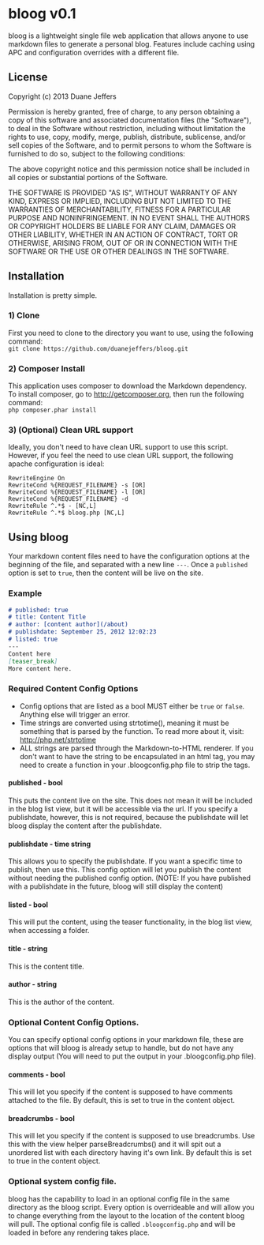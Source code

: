 # bloog v0.1

bloog is a lightweight single file web application that allows anyone to use markdown files to generate a personal blog. Features include caching using APC and configuration overrides with a different file.

## License
Copyright (c) 2013 Duane Jeffers

Permission is hereby granted, free of charge, to any person obtaining a copy
of this software and associated documentation files (the "Software"), to deal
in the Software without restriction, including without limitation the rights
to use, copy, modify, merge, publish, distribute, sublicense, and/or sell
copies of the Software, and to permit persons to whom the Software is
furnished to do so, subject to the following conditions:

The above copyright notice and this permission notice shall be included in
all copies or substantial portions of the Software.

THE SOFTWARE IS PROVIDED "AS IS", WITHOUT WARRANTY OF ANY KIND, EXPRESS OR
IMPLIED, INCLUDING BUT NOT LIMITED TO THE WARRANTIES OF MERCHANTABILITY,
FITNESS FOR A PARTICULAR PURPOSE AND NONINFRINGEMENT. IN NO EVENT SHALL THE
AUTHORS OR COPYRIGHT HOLDERS BE LIABLE FOR ANY CLAIM, DAMAGES OR OTHER
LIABILITY, WHETHER IN AN ACTION OF CONTRACT, TORT OR OTHERWISE, ARISING FROM,
OUT OF OR IN CONNECTION WITH THE SOFTWARE OR THE USE OR OTHER DEALINGS IN
THE SOFTWARE.

## Installation
Installation is pretty simple.

### 1) Clone
First you need to clone to the directory you want to use, using the following command:  
`git clone https://github.com/duanejeffers/bloog.git`

### 2) Composer Install
This application uses composer to download the Markdown dependency. To install composer, go to http://getcomposer.org, then run the following command:  
`php composer.phar install`

### 3) (Optional) Clean URL support
Ideally, you don't need to have clean URL support to use this script. However, if you feel the need to use clean URL support, the following apache configuration is ideal:  
```ApacheConf
RewriteEngine On  
RewriteCond %{REQUEST_FILENAME} -s [OR]  
RewriteCond %{REQUEST_FILENAME} -l [OR]
RewriteCond %{REQUEST_FILENAME} -d
RewriteRule ^.*$ - [NC,L]
RewriteRule ^.*$ bloog.php [NC,L]
```

## Using bloog
Your markdown content files need to have the configuration options at the beginning of the file, and separated with a new line `---`. Once a `published` option is set to `true`, then the content will be live on the site.

### Example
```Markdown
# published: true
# title: Content Title
# author: [content author](/about)
# publishdate: September 25, 2012 12:02:23
# listed: true
---
Content here
[teaser_break]
More content here.
```
### Required Content Config Options
- Config options that are listed as a bool MUST either be `true` or `false`. Anything else will trigger an error.
- Time strings are converted using strtotime(), meaning it must be something that is parsed by the function. To read more about it, visit: http://php.net/strtotime
- ALL strings are parsed through the Markdown-to-HTML renderer. If you don't want to have the string to be encapsulated in an html tag, you may need to create a function in your .bloogconfig.php file to strip the tags.

#### published - bool
This puts the content live on the site. This does not mean it will be included in the blog list view, but it will be accessible via the url. If you specify a publishdate, however, this is not required, because the publishdate will let bloog display the content after the publishdate.

#### publishdate - time string
This allows you to specify the publishdate. If you want a specific time to publish, then use this. This config option will let you publish the content without needing the published config option. (NOTE: If you have published with a publishdate in the future, bloog will still display the content)

#### listed - bool
This will put the content, using the teaser functionality, in the blog list view, when accessing a folder.

#### title - string
This is the content title.

#### author - string
This is the author of the content.

### Optional Content Config Options.
You can specify optional config options in your markdown file, these are options that will bloog is already setup to handle, but do not have any display output (You will need to put the output in your .bloogconfig.php file).

#### comments - bool
This will let you specify if the content is supposed to have comments attached to the file. By default, this is set to true in the content object.

#### breadcrumbs - bool
This will let you specify if the content is supposed to use breadcrumbs. Use this with the view helper parseBreadcrumbs() and it will spit out a unordered list with each directory having it's own link. By default this is set to true in the content object.

### Optional system config file.
bloog has the capability to load in an optional config file in the same directory as the bloog script. Every option is overrideable and will allow you to change everything from the layout to the location of the content bloog will pull. The optional config file is called `.bloogconfig.php` and will be loaded in before any rendering takes place.